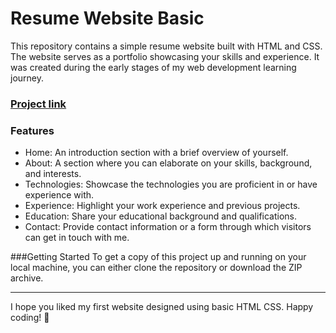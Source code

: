 # Resume Website Basic
This repository contains a simple resume website built with HTML and CSS. The website serves as a portfolio showcasing your skills and experience. It was created during the early stages of my web development learning journey.

### [Project link](https://imshivam-gupta.github.io/CSS-Resume-Website)

### Features

- Home: An introduction section with a brief overview of yourself.
- About: A section where you can elaborate on your skills, background, and interests.
- Technologies: Showcase the technologies you are proficient in or have experience with.
- Experience: Highlight your work experience and previous projects.
- Education: Share your educational background and qualifications.
- Contact: Provide contact information or a form through which visitors can get in touch with me.

###Getting Started
To get a copy of this project up and running on your local machine, you can either clone the repository or download the ZIP archive.


------------


I hope you liked my first website designed using basic HTML CSS. Happy coding! 🚀
